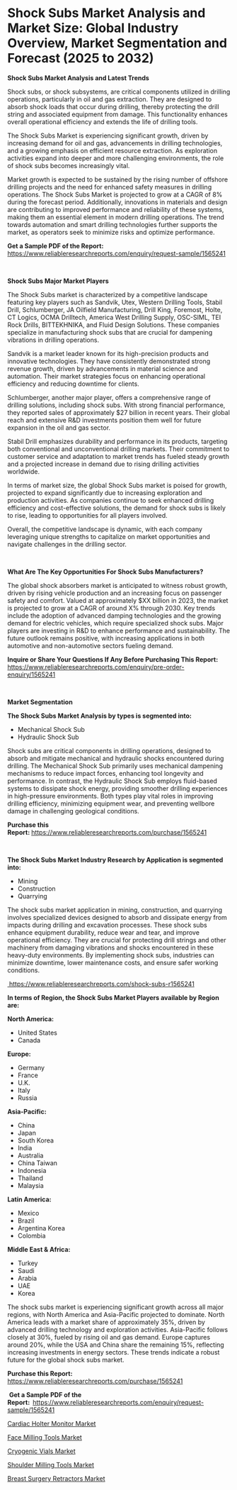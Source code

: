 <p><h1>Shock Subs Market Analysis and Market Size: Global Industry Overview, Market Segmentation and Forecast (2025 to 2032)</h1></p><p><strong>Shock Subs Market Analysis and Latest Trends</strong></p>
<p><p>Shock subs, or shock subsystems, are critical components utilized in drilling operations, particularly in oil and gas extraction. They are designed to absorb shock loads that occur during drilling, thereby protecting the drill string and associated equipment from damage. This functionality enhances overall operational efficiency and extends the life of drilling tools. </p><p>The Shock Subs Market is experiencing significant growth, driven by increasing demand for oil and gas, advancements in drilling technologies, and a growing emphasis on efficient resource extraction. As exploration activities expand into deeper and more challenging environments, the role of shock subs becomes increasingly vital. </p><p>Market growth is expected to be sustained by the rising number of offshore drilling projects and the need for enhanced safety measures in drilling operations. The Shock Subs Market is projected to grow at a CAGR of 8% during the forecast period. Additionally, innovations in materials and design are contributing to improved performance and reliability of these systems, making them an essential element in modern drilling operations. The trend towards automation and smart drilling technologies further supports the market, as operators seek to minimize risks and optimize performance.</p></p>
<p><strong>Get a Sample PDF of the Report:&nbsp;</strong> <a href="https://www.reliableresearchreports.com/enquiry/request-sample/1565241?utm_campaign=2287&utm_medium=2&utm_source=Github&utm_content=ia&utm_term=08042025&utm_id=shock-subs">https://www.reliableresearchreports.com/enquiry/request-sample/1565241</a></p>
<p>&nbsp;</p>
<p><strong>Shock Subs Major Market Players</strong></p>
<p><p>The Shock Subs market is characterized by a competitive landscape featuring key players such as Sandvik, Utex, Western Drilling Tools, Stabil Drill, Schlumberger, JA Oilfield Manufacturing, Drill King, Foremost, Holte, CT Logics, OCMA Drilltech, America West Drilling Supply, OSC-SIML, TEI Rock Drills, BITTEKHNIKA, and Fluid Design Solutions. These companies specialize in manufacturing shock subs that are crucial for dampening vibrations in drilling operations.</p><p>Sandvik is a market leader known for its high-precision products and innovative technologies. They have consistently demonstrated strong revenue growth, driven by advancements in material science and automation. Their market strategies focus on enhancing operational efficiency and reducing downtime for clients.</p><p>Schlumberger, another major player, offers a comprehensive range of drilling solutions, including shock subs. With strong financial performance, they reported sales of approximately $27 billion in recent years. Their global reach and extensive R&D investments position them well for future expansion in the oil and gas sector.</p><p>Stabil Drill emphasizes durability and performance in its products, targeting both conventional and unconventional drilling markets. Their commitment to customer service and adaptation to market trends has fueled steady growth and a projected increase in demand due to rising drilling activities worldwide.</p><p>In terms of market size, the global Shock Subs market is poised for growth, projected to expand significantly due to increasing exploration and production activities. As companies continue to seek enhanced drilling efficiency and cost-effective solutions, the demand for shock subs is likely to rise, leading to opportunities for all players involved.</p><p>Overall, the competitive landscape is dynamic, with each company leveraging unique strengths to capitalize on market opportunities and navigate challenges in the drilling sector.</p></p>
<p>&nbsp;</p>
<p><strong>What Are The Key Opportunities For Shock Subs Manufacturers?</strong></p>
<p><p>The global shock absorbers market is anticipated to witness robust growth, driven by rising vehicle production and an increasing focus on passenger safety and comfort. Valued at approximately $XX billion in 2023, the market is projected to grow at a CAGR of around X% through 2030. Key trends include the adoption of advanced damping technologies and the growing demand for electric vehicles, which require specialized shock subs. Major players are investing in R&D to enhance performance and sustainability. The future outlook remains positive, with increasing applications in both automotive and non-automotive sectors fueling demand.</p></p>
<p><strong>Inquire or Share Your Questions If Any Before Purchasing This Report:</strong> <a href="https://www.reliableresearchreports.com/enquiry/pre-order-enquiry/1565241?utm_campaign=2287&utm_medium=2&utm_source=Github&utm_content=ia&utm_term=08042025&utm_id=shock-subs">https://www.reliableresearchreports.com/enquiry/pre-order-enquiry/1565241</a></p>
<p>&nbsp;</p>
<p><strong>Market Segmentation</strong></p>
<p><strong>The Shock Subs Market Analysis by types is segmented into:</strong></p>
<p><ul><li>Mechanical Shock Sub</li><li>Hydraulic Shock Sub</li></ul></p>
<p><p>Shock subs are critical components in drilling operations, designed to absorb and mitigate mechanical and hydraulic shocks encountered during drilling. The Mechanical Shock Sub primarily uses mechanical dampening mechanisms to reduce impact forces, enhancing tool longevity and performance. In contrast, the Hydraulic Shock Sub employs fluid-based systems to dissipate shock energy, providing smoother drilling experiences in high-pressure environments. Both types play vital roles in improving drilling efficiency, minimizing equipment wear, and preventing wellbore damage in challenging geological conditions.</p></p>
<p><strong>Purchase this Report:&nbsp;</strong><a href="https://www.reliableresearchreports.com/purchase/1565241?utm_campaign=2287&utm_medium=2&utm_source=Github&utm_content=ia&utm_term=08042025&utm_id=shock-subs">https://www.reliableresearchreports.com/purchase/1565241</a></p>
<p>&nbsp;</p>
<p><strong>The Shock Subs Market Industry Research by Application is segmented into:</strong></p>
<p><ul><li>Mining</li><li>Construction</li><li>Quarrying</li></ul></p>
<p><p>The shock subs market application in mining, construction, and quarrying involves specialized devices designed to absorb and dissipate energy from impacts during drilling and excavation processes. These shock subs enhance equipment durability, reduce wear and tear, and improve operational efficiency. They are crucial for protecting drill strings and other machinery from damaging vibrations and shocks encountered in these heavy-duty environments. By implementing shock subs, industries can minimize downtime, lower maintenance costs, and ensure safer working conditions.</p></p>
<p><a href="https://www.reliableresearchreports.com/shock-subs-r1565241?utm_campaign=2287&utm_medium=2&utm_source=Github&utm_content=ia&utm_term=08042025&utm_id=shock-subs">&nbsp;https://www.reliableresearchreports.com/shock-subs-r1565241</a></p>
<p><strong>In terms of Region, the Shock Subs Market Players available by Region are:</strong></p>
<p>
    <p> <strong> North America: </strong>
        <ul>
            <li>United States</li>
            <li>Canada</li>
        </ul>
        </p> 
    <p> <strong> Europe: </strong>
        <ul>
            <li>Germany</li>
            <li>France</li>
            <li>U.K.</li>
            <li>Italy</li>
            <li>Russia</li>
        </ul>
        </p> 
    <p> <strong> Asia-Pacific: </strong>
        <ul>
            <li>China</li>
            <li>Japan</li>
            <li>South Korea</li>
            <li>India</li>
            <li>Australia</li>
            <li>China Taiwan</li>
            <li>Indonesia</li>
            <li>Thailand</li>
            <li>Malaysia</li>
        </ul>
        </p> 
    <p> <strong> Latin America: </strong>
        <ul>
            <li>Mexico</li>
            <li>Brazil</li>
            <li>Argentina Korea</li>
            <li>Colombia</li>
        </ul>
        </p> 
    <p> <strong> Middle East & Africa: </strong>
        <ul>
            <li>Turkey</li>
            <li>Saudi</li>
            <li>Arabia</li>
            <li>UAE</li>
            <li>Korea</li>
        </ul>
    </p>
    </p>
<p><p>The shock subs market is experiencing significant growth across all major regions, with North America and Asia-Pacific projected to dominate. North America leads with a market share of approximately 35%, driven by advanced drilling technology and exploration activities. Asia-Pacific follows closely at 30%, fueled by rising oil and gas demand. Europe captures around 20%, while the USA and China share the remaining 15%, reflecting increasing investments in energy sectors. These trends indicate a robust future for the global shock subs market.</p></p>
<p><strong>Purchase this Report: </strong><a href="https://www.reliableresearchreports.com/purchase/1565241?utm_campaign=2287&utm_medium=2&utm_source=Github&utm_content=ia&utm_term=08042025&utm_id=shock-subs">https://www.reliableresearchreports.com/purchase/1565241</a></p>
<p>&nbsp;<strong>Get a Sample PDF of the Report:&nbsp;&nbsp;</strong><a href="https://www.reliableresearchreports.com/enquiry/request-sample/1565241?utm_campaign=2287&utm_medium=2&utm_source=Github&utm_content=ia&utm_term=08042025&utm_id=shock-subs">https://www.reliableresearchreports.com/enquiry/request-sample/1565241</a></p>
<p><strong></strong></p>
<p><p><a href="https://www.linkedin.com/pulse/future-growth-cardiac-holter-monitor-market-projected-hpbde?utm_campaign=2287&utm_medium=2&utm_source=Github&utm_content=ia&utm_term=08042025&utm_id=shock-subs">Cardiac Holter Monitor Market</a></p><p><a href="https://github.com/stvnpukaj10/Market-Research-Report-List-1/blob/main/face-milling-tools-market.md?utm_campaign=2287&utm_medium=2&utm_source=Github&utm_content=ia&utm_term=08042025&utm_id=shock-subs">Face Milling Tools Market</a></p><p><a href="https://www.linkedin.com/pulse/cryogenic-vials-market-global-regional-analysis-focus-region-krmte?utm_campaign=2287&utm_medium=2&utm_source=Github&utm_content=ia&utm_term=08042025&utm_id=shock-subs">Cryogenic Vials Market</a></p><p><a href="https://github.com/bordzjisela/Market-Research-Report-List-1/blob/main/shoulder-milling-tools-market.md?utm_campaign=2287&utm_medium=2&utm_source=Github&utm_content=ia&utm_term=08042025&utm_id=shock-subs">Shoulder Milling Tools Market</a></p><p><a href="https://www.linkedin.com/pulse/strategic-roadmap-global-breast-surgery-retractors-market-insights-owv5e?utm_campaign=2287&utm_medium=2&utm_source=Github&utm_content=ia&utm_term=08042025&utm_id=shock-subs">Breast Surgery Retractors Market</a></p></p>